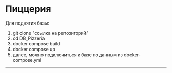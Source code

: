 # Пиццерия

Для поднятия базы:
1) git clone "ссылка на репозиторий"
2) cd DB_Pizzeria
3) docker compose build 
4) docker compose up
5) далее, можно подключиться к базе по данным из docker-compose.yml

****

